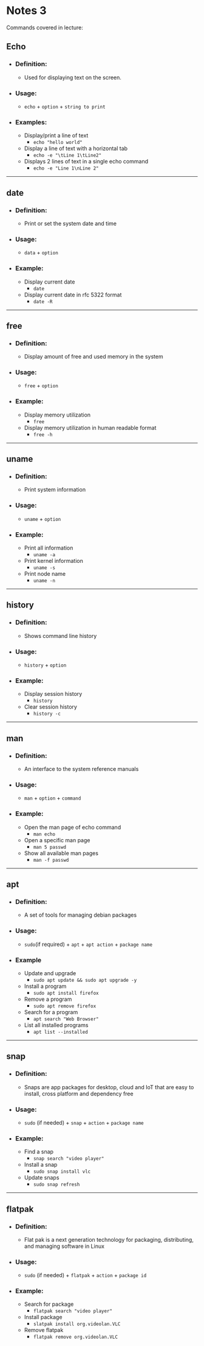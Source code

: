# Notes 3

Commands covered in lecture:

## Echo
* ### Definition:
  * Used for displaying text on the screen.
* ### Usage: 
  * `echo` + `option` + `string to print`
* ### Examples:
  * Display/print a line of text
    * `echo "hello world"`
  * Display a line of text with a horizontal tab
    * `echo -e "\tLine 1\tLine2"`
  * Displays 2 lines of text in a single echo command
    * `echo -e "Line 1\nLine 2"`

<hr>

## date
* ### Definition:
  * Print or set the system date and time
* ### Usage:
  * `data` + `option`
* ### Example:
  * Display current date
    * `date`
  * Display current date in rfc 5322 format
    * `date -R`

<hr>

## free
* ### Definition:
  * Display amount of free and used memory in the system
* ### Usage:
  * `free` + `option`
* ### Example:
  * Display memory utilization
    * `free`
  * Display memory utilization in human readable format
    * `free -h`

<hr>

## uname
* ### Definition:
  * Print system information
* ### Usage:
  * `uname` + `option`
* ### Example:
  * Print all information
    * `uname -a`
  * Print kernel information
    * `uname -s`
  * Print node name
    * `uname -n`

<hr>

## history
* ### Definition:
  * Shows command line history
* ### Usage:
  * `history` + `option`
* ### Example:
  * Display session history
    * `history`
  * Clear session history
    * `history -c`

<hr>

## man
* ### Definition:
  * An interface to the system reference manuals
* ### Usage: 
  * `man` + `option` + `command`
* ### Example:
  * Open the man page of echo command
    * `man echo`
  * Open a specific man page
    * `man 5 passwd`
  * Show all available man pages
    * `man -f passwd`

<hr>

## apt
* ### Definition:
  * A set of tools for managing debian packages
* ### Usage: 
  * `sudo`(if required) + `apt` + `apt action` + `package name`
* ### Example
  * Update and upgrade
    * `sudo apt update && sudo apt upgrade -y`
  * Install a program
    * `sudo apt install firefox`
  * Remove a program
    * `sudo apt remove firefox`
  * Search for a program
    * `apt search "Web Browser"`
  * List all installed programs
    * `apt list --installed`

<hr>

## snap
* ### Definition:
  * Snaps are app packages for desktop, cloud and IoT that are easy to install, cross platform and dependency free
* ### Usage:
  * `sudo` (if needed) + `snap` + `action` + `package name`
* ### Example: 
  * Find a snap
    * `snap search "video player"`
  * Install a snap
    * `sudo snap install vlc`
  * Update snaps
    * `sudo snap refresh`

<hr>

## flatpak
* ### Definition:
  * Flat pak is a next generation technology for packaging, distributing, and managing software in Linux
* ### Usage:
  * `sudo` (if needed) + `flatpak` + `action` + `package id`
* ### Example:
  * Search for package
    * `flatpak search "video player"`
  * Install package
    * `slatpak install org.videolan.VLC`
  * Remove flatpak
    * `flatpak remove org.videolan.VLC`